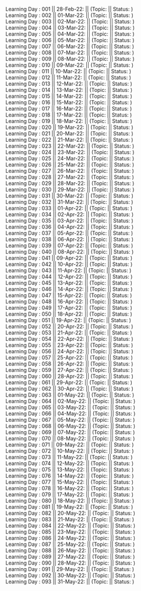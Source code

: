 Learning Day : 001 || 28-Feb-22:  || (Topic:  || Status: )  
Learning Day : 002 || 01-Mar-22:  || (Topic:  || Status: )  
Learning Day : 003 || 02-Mar-22:  || (Topic:  || Status: )  
Learning Day : 004 || 03-Mar-22:  || (Topic:  || Status: )  
Learning Day : 005 || 04-Mar-22:  || (Topic:  || Status: )  
Learning Day : 006 || 05-Mar-22:  || (Topic:  || Status: )  
Learning Day : 007 || 06-Mar-22:  || (Topic:  || Status: )  
Learning Day : 008 || 07-Mar-22:  || (Topic:  || Status: )  
Learning Day : 009 || 08-Mar-22:  || (Topic:  || Status: )  
Learning Day : 010 || 09-Mar-22:  || (Topic:  || Status: )  
Learning Day : 011 || 10-Mar-22:  || (Topic:  || Status: )  
Learning Day : 012 || 11-Mar-22:  || (Topic:  || Status: )  
Learning Day : 013 || 12-Mar-22:  || (Topic:  || Status: )  
Learning Day : 014 || 13-Mar-22:  || (Topic:  || Status: )  
Learning Day : 015 || 14-Mar-22:  || (Topic:  || Status: )  
Learning Day : 016 || 15-Mar-22:  || (Topic:  || Status: )  
Learning Day : 017 || 16-Mar-22:  || (Topic:  || Status: )  
Learning Day : 018 || 17-Mar-22:  || (Topic:  || Status: )  
Learning Day : 019 || 18-Mar-22:  || (Topic:  || Status: )  
Learning Day : 020 || 19-Mar-22:  || (Topic:  || Status: )  
Learning Day : 021 || 20-Mar-22:  || (Topic:  || Status: )  
Learning Day : 022 || 21-Mar-22:  || (Topic:  || Status: )  
Learning Day : 023 || 22-Mar-22:  || (Topic:  || Status: )  
Learning Day : 024 || 23-Mar-22:  || (Topic:  || Status: )  
Learning Day : 025 || 24-Mar-22:  || (Topic:  || Status: )  
Learning Day : 026 || 25-Mar-22:  || (Topic:  || Status: )  
Learning Day : 027 || 26-Mar-22:  || (Topic:  || Status: )  
Learning Day : 028 || 27-Mar-22:  || (Topic:  || Status: )  
Learning Day : 029 || 28-Mar-22:  || (Topic:  || Status: )  
Learning Day : 030 || 29-Mar-22:  || (Topic:  || Status: )  
Learning Day : 031 || 30-Mar-22:  || (Topic:  || Status: )  
Learning Day : 032 || 31-Mar-22:  || (Topic:  || Status: )  
Learning Day : 033 || 01-Apr-22:  || (Topic:  || Status: )  
Learning Day : 034 || 02-Apr-22:  || (Topic:  || Status: )  
Learning Day : 035 || 03-Apr-22:  || (Topic:  || Status: )  
Learning Day : 036 || 04-Apr-22:  || (Topic:  || Status: )  
Learning Day : 037 || 05-Apr-22:  || (Topic:  || Status: )  
Learning Day : 038 || 06-Apr-22:  || (Topic:  || Status: )  
Learning Day : 039 || 07-Apr-22:  || (Topic:  || Status: )  
Learning Day : 040 || 08-Apr-22:  || (Topic:  || Status: )  
Learning Day : 041 || 09-Apr-22:  || (Topic:  || Status: )  
Learning Day : 042 || 10-Apr-22:  || (Topic:  || Status: )  
Learning Day : 043 || 11-Apr-22:  || (Topic:  || Status: )  
Learning Day : 044 || 12-Apr-22:  || (Topic:  || Status: )  
Learning Day : 045 || 13-Apr-22:  || (Topic:  || Status: )  
Learning Day : 046 || 14-Apr-22:  || (Topic:  || Status: )  
Learning Day : 047 || 15-Apr-22:  || (Topic:  || Status: )  
Learning Day : 048 || 16-Apr-22:  || (Topic:  || Status: )  
Learning Day : 049 || 17-Apr-22:  || (Topic:  || Status: )  
Learning Day : 050 || 18-Apr-22:  || (Topic:  || Status: )  
Learning Day : 051 || 19-Apr-22:  || (Topic:  || Status: )  
Learning Day : 052 || 20-Apr-22:  || (Topic:  || Status: )  
Learning Day : 053 || 21-Apr-22:  || (Topic:  || Status: )  
Learning Day : 054 || 22-Apr-22:  || (Topic:  || Status: )  
Learning Day : 055 || 23-Apr-22:  || (Topic:  || Status: )  
Learning Day : 056 || 24-Apr-22:  || (Topic:  || Status: )  
Learning Day : 057 || 25-Apr-22:  || (Topic:  || Status: )  
Learning Day : 058 || 26-Apr-22:  || (Topic:  || Status: )  
Learning Day : 059 || 27-Apr-22:  || (Topic:  || Status: )  
Learning Day : 060 || 28-Apr-22:  || (Topic:  || Status: )  
Learning Day : 061 || 29-Apr-22:  || (Topic:  || Status: )  
Learning Day : 062 || 30-Apr-22:  || (Topic:  || Status: )  
Learning Day : 063 || 01-May-22: || (Topic:  || Status: )  
Learning Day : 064 || 02-May-22: || (Topic:  || Status: )  
Learning Day : 065 || 03-May-22: || (Topic:  || Status: )  
Learning Day : 066 || 04-May-22: || (Topic:  || Status: )  
Learning Day : 067 || 05-May-22: || (Topic:  || Status: )  
Learning Day : 068 || 06-May-22: || (Topic:  || Status: )  
Learning Day : 069 || 07-May-22: || (Topic:  || Status: )  
Learning Day : 070 || 08-May-22: || (Topic:  || Status: )  
Learning Day : 071 || 09-May-22: || (Topic:  || Status: )  
Learning Day : 072 || 10-May-22: || (Topic:  || Status: )  
Learning Day : 073 || 11-May-22: || (Topic:  || Status: )  
Learning Day : 074 || 12-May-22: || (Topic:  || Status: )  
Learning Day : 075 || 13-May-22: || (Topic:  || Status: )  
Learning Day : 076 || 14-May-22: || (Topic:  || Status: )  
Learning Day : 077 || 15-May-22: || (Topic:  || Status: )  
Learning Day : 078 || 16-May-22: || (Topic:  || Status: )  
Learning Day : 079 || 17-May-22: || (Topic:  || Status: )  
Learning Day : 080 || 18-May-22: || (Topic:  || Status: )  
Learning Day : 081 || 19-May-22: || (Topic:  || Status: )  
Learning Day : 082 || 20-May-22: || (Topic:  || Status: )  
Learning Day : 083 || 21-May-22: || (Topic:  || Status: )  
Learning Day : 084 || 22-May-22: || (Topic:  || Status: )  
Learning Day : 085 || 23-May-22: || (Topic:  || Status: )  
Learning Day : 086 || 24-May-22: || (Topic:  || Status: )  
Learning Day : 087 || 25-May-22: || (Topic:  || Status: )  
Learning Day : 088 || 26-May-22: || (Topic:  || Status: )  
Learning Day : 089 || 27-May-22: || (Topic:  || Status: )  
Learning Day : 090 || 28-May-22: || (Topic:  || Status: )  
Learning Day : 091 || 29-May-22: || (Topic:  || Status: )  
Learning Day : 092 || 30-May-22: || (Topic:  || Status: )  
Learning Day : 093 || 31-May-22: || (Topic:  || Status: )  